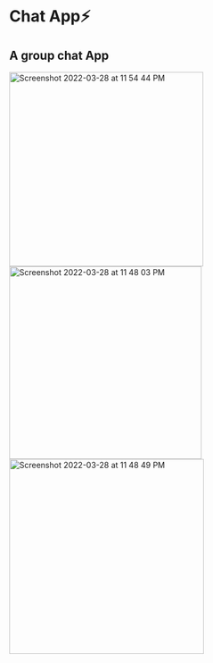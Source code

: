 


# Chat App⚡️

## A group chat App

<img width="348" alt="Screenshot 2022-03-28 at 11 54 44 PM" src="https://user-images.githubusercontent.com/93920274/160464188-8fd9a539-fc98-45d3-8fe0-ca82f9c730e3.png">
<img width="345" alt="Screenshot 2022-03-28 at 11 48 03 PM" src="https://user-images.githubusercontent.com/93920274/160464200-f8345355-f8a9-446e-85f0-c5e054eed06e.png">
<img width="349" alt="Screenshot 2022-03-28 at 11 48 49 PM" src="https://user-images.githubusercontent.com/93920274/160464205-d334dd65-1cf4-4d84-8be5-01f9ab209970.png">
